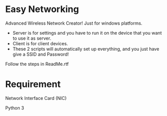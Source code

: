 # Easy Networking
Advanced Wireless Network Creator!
Just for windows platforms.
- Server is for settings and you have to run it on the device that you want to use it as server.
- Client is for client devices.
- These 2 scripts will automatically set up everything, and you just have give a SSID and Password!

Follow the steps in ReadMe.rtf

# Requirement
Network Interface Card (NIC) 

Python 3
